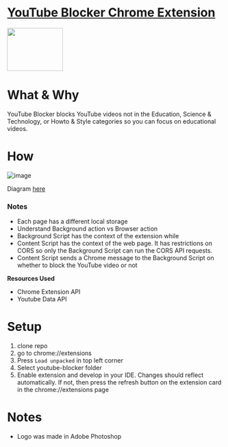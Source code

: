 # [YouTube Blocker Chrome Extension](https://chrome.google.com/webstore/detail/youtube-study/oohcfepaadomnocmmkejhnfhcddpdpab?authuser=0&hl=en)
<img src="https://github.com/erics98/ChromeExtension/blob/master/resources/icon.png" width="130" height="100">

# What & Why
YouTube Blocker blocks YouTube videos not in the Education, Science & Technology, or Howto & Style categories so you can focus on educational videos.

# How
![image](https://user-images.githubusercontent.com/30248575/161360734-bc649ddf-7fa7-4dde-ace3-36dc7c446a58.png)

Diagram [here](https://drive.google.com/file/d/1bfJn5ixQs3qVgTasrkL3UKKwkbV8ljPZ/view?usp=sharing)

### Notes
- Each page has a different local storage
- Understand Background action vs Browser action
- Background Script has the context of the extension while
- Content Script has the context of the web page. It has restrictions on CORS
so only the Background Script can run the CORS API requests.
- Content Script sends a Chrome message to the Background Script on whether to block the YouTube video or not

**Resources Used**
* Chrome Extension API
* Youtube Data API

# Setup 
1. clone repo
2. go to chrome://extensions
3. Press `Load unpacked` in top left corner 
4. Select youtube-blocker folder
5. Enable extension and develop in your IDE. Changes should reflect automatically. If not, then press the refresh button on the extension card in the chrome://extensions page


# Notes
- Logo was made in Adobe Photoshop
